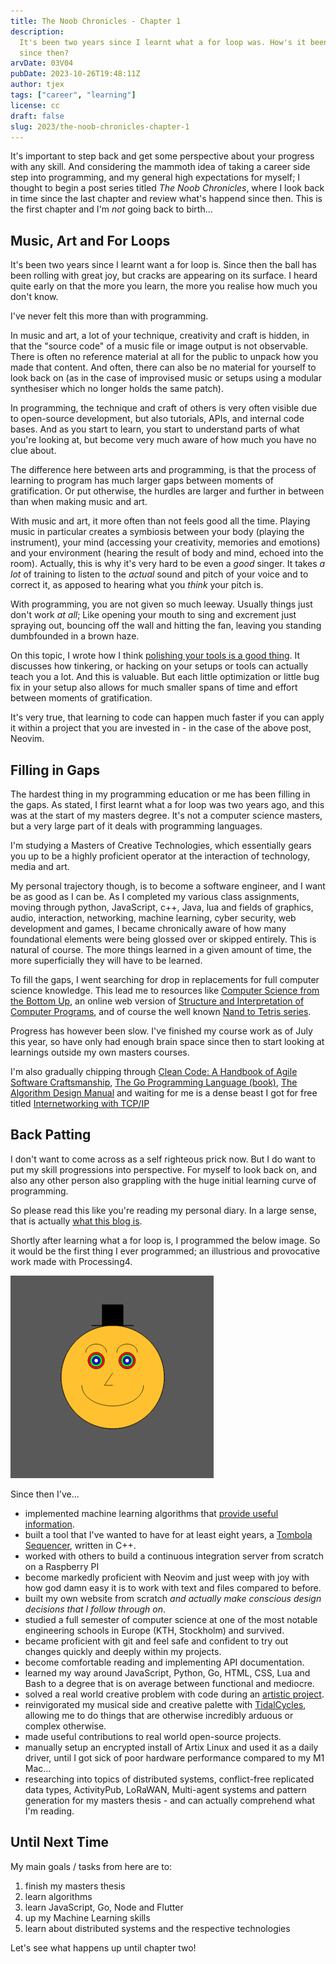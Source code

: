 ```yaml
---
title: The Noob Chronicles - Chapter 1
description:
  It's been two years since I learnt what a for loop was. How's it been going
  since then?
arvDate: 03V04 
pubDate: 2023-10-26T19:48:11Z
author: tjex
tags: ["career", "learning"]
license: cc
draft: false
slug: 2023/the-noob-chronicles-chapter-1
---
```


It's important to step back and get some perspective about your progress with
any skill. And considering the mammoth idea of taking a career side step into
programming, and my general high expectations for myself; I thought to begin a
post series titled _The Noob Chronicles_, where I look back in time since the
last chapter and review what's happend since then. This is the first chapter and
I'm _not_ going back to birth...

## Music, Art and For Loops

It's been two years since I learnt want a for loop is. Since then the ball has
been rolling with great joy, but cracks are appearing on its surface. I heard
quite early on that the more you learn, the more you realise how much you don't
know.

I've never felt this more than with programming.

In music and art, a lot of your technique, creativity and craft is hidden, in
that the "source code" of a music file or image output is not observable. There
is often no reference material at all for the public to unpack how you made that
content. And often, there can also be no material for yourself to look back on
(as in the case of improvised music or setups using a modular synthesiser which
no longer holds the same patch).

In programming, the technique and craft of others is very often visible due to
open-source development, but also tutorials, APIs, and internal code bases. And
as you start to learn, you start to understand parts of what you're looking at,
but become very much aware of how much you have no clue about.

The difference here between arts and programming, is that the process of
learning to program has much larger gaps between moments of gratification. Or
put otherwise, the hurdles are larger and further in between than when making
music and art.

With music and art, it more often than not feels good all the time. Playing
music in particular creates a symbiosis between your body (playing the
instrument), your mind (accessing your creativity, memories and emotions) and
your environment (hearing the result of body and mind, echoed into the room).
Actually, this is why it's very hard to be even a _good_ singer. It takes _a
lot_ of training to listen to the _actual_ sound and pitch of your voice and to
correct it, as apposed to hearing what you _think_ your pitch is.

With programming, you are not given so much leeway. Usually things just don't
work _at all_; Like opening your mouth to sing and excrement just spraying out,
bouncing off the wall and hitting the fan, leaving you standing dumbfounded in a
brown haze.

On this topic, I wrote how I think
[polishing your tools is a good thing](a-case-for-polishing-your-tools). It
discusses how tinkering, or hacking on your setups or tools can actually teach
you a lot. And this is valuable. But each little optimization or little bug fix
in your setup also allows for much smaller spans of time and effort between
moments of gratification.

It's very true, that learning to code can happen much faster if you can apply it
within a project that you are invested in - in the case of the above post,
Neovim.

## Filling in Gaps

The hardest thing in my programming education or me has been filling in the
gaps. As stated, I first learnt what a for loop was two years ago, and this was
at the start of my masters degree. It's not a computer science masters, but a
very large part of it deals with programming languages.

I'm studying a Masters of Creative Technologies, which essentially gears you up
to be a highly proficient operator at the interaction of technology, media and
art.

My personal trajectory though, is to become a software engineer, and I want be
as good as I can be. As I completed my various class assignments, moving through
python, JavaScript, c++, Java, lua and fields of graphics, audio, interaction,
networking, machine learning, cyber security, web development and games, I
became chronically aware of how many foundational elements were being glossed
over or skipped entirely. This is natural of course. The more things learned in
a given amount of time, the more superficially they will have to be learned.

To fill the gaps, I went searching for drop in replacements for full computer
science knowledge. This lead me to resources like
[Computer Science from the Bottom Up](https://bottomupcs.com/), an online web
version of
[Structure and Interpretation of Computer Programs](https://github.com/sarabander/sicp),
and of course the well known
[Nand to Tetris series](https://www.nand2tetris.org/).

Progress has however been slow. I've finished my course work as of July this
year, so have only had enough brain space since then to start looking at
learnings outside my own masters courses.

I'm also gradually chipping through
[Clean Code: A Handbook of Agile Software Craftsmanship](https://www.goodreads.com/book/show/3735293-clean-code),
[The Go Programming Language (book)](https://www.gopl.io/),
[The Algorithm Design Manual](https://www.algorist.com/) and waiting for me is a
dense beast I got for free titled
[Internetworking with TCP/IP](https://www.oreilly.com/library/view/internetworking-with-tcpip/9780137464197/)

## Back Patting

I don't want to come across as a self righteous prick now. But I do want to put
my skill progressions into perspective. For myself to look back on, and also any
other person also grappling with the huge initial learning curve of programming.

So please read this like you're reading my personal diary. In a large sense,
that is actually [what this blog is](/posts/hello-world).

Shortly after learning what a for loop is, I programmed the below image. So it
would be the first thing I ever programmed; an illustrious and provocative work
made with Processing4.

![self-portrait](../../images/2023/self-portrait-2021.png)

Since then I've...

- implemented machine learning algorithms that
  [provide useful information](https://github.com/tjex/pdf-correlator).
- built a tool that I've wanted to have for at least eight years, a
  [Tombola Sequencer](https://github.com/tjex/ofTombola-sequencer), written in
  C++.
- worked with others to build a continuous integration server from scratch on a
  Raspberry PI
- become markedly proficient with Neovim and just weep with joy with how god
  damn easy it is to work with text and files compared to before.
- built my own website from scratch _and actually make conscious design
  decisions that I follow through on_.
- studied a full semester of computer science at one of the most notable
  engineering schools in Europe (KTH, Stockholm) and survived.
- became proficient with git and feel safe and confident to try out changes
  quickly and deeply within my projects.
- become comfortable reading and implementing API documentation.
- learned my way around JavaScript, Python, Go, HTML, CSS, Lua and Bash to a
  degree that is on average between functional and mediocre.
- solved a real world creative problem with code during an
  [artistic project](https://github.com/tjex/WOMB-Installation).
- reinvigorated my musical side and creative palette with
  [TidalCycles](https://tidalcycles.org/), allowing me to do things that are
  otherwise incredibly arduous or complex otherwise.
- made useful contributions to real world open-source projects.
- manually setup an encrypted install of Artix Linux and used it as a daily
  driver, until I got sick of poor hardware performance compared to my M1 Mac...
- researching into topics of distributed systems, conflict-free replicated data
  types, ActivityPub, LoRaWAN, Multi-agent systems and pattern generation for my
  masters thesis - and can actually comprehend what I'm reading.

## Until Next Time

My main goals / tasks from here are to:

1. finish my masters thesis
2. learn algorithms
3. learn JavaScript, Go, Node and Flutter
4. up my Machine Learning skills
5. learn about distributed systems and the respective technologies

Let's see what happens up until chapter two!
